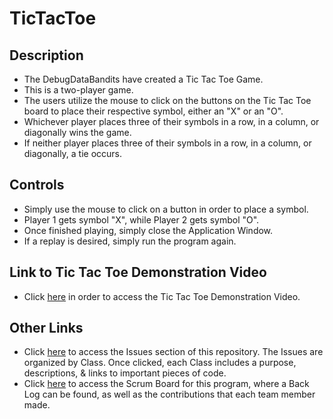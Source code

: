 # TicTacToe

## Description

- The DebugDataBandits have created a Tic Tac Toe Game.
- This is a two-player game.
- The users utilize the mouse to click on the buttons on the Tic Tac Toe board to place their respective symbol, either an "X" or an "O".
- Whichever player places three of their symbols in a row, in a column, or diagonally wins the game.
- If neither player places three of their symbols in a row, in a column, or diagonally, a tie occurs.

## Controls

- Simply use the mouse to click on a button in order to place a symbol.
- Player 1 gets symbol "X", while Player 2 gets symbol "O".
- Once finished playing, simply close the Application Window.
- If a replay is desired, simply run the program again.

## Link to Tic Tac Toe Demonstration Video

- Click [here](https://www.youtube.com/watch?v=6J9DQIExc6M) in order to access the Tic Tac Toe Demonstration Video.

## Other Links

- Click [here](https://github.com/AdityaS1426/TicTacToe/issues) to access the Issues section of this repository. The Issues are organized by Class. Once clicked, each Class includes a purpose, descriptions, & links to important pieces of code.
- Click [here](https://github.com/AdityaS1426/SpringBootCalculator/projects/1) to access the Scrum Board for this program, where a Back Log can be found, as well as the contributions that each team member made.
